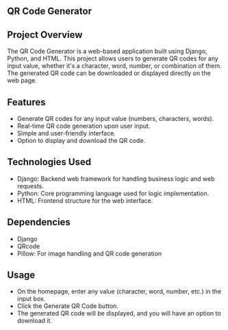 ## **QR Code Generator**
## Project Overview
The QR Code Generator is a web-based application built using Django, Python, and HTML. This project allows users to generate QR codes for any input value, whether it's a character, word, number, or combination of them. The generated QR code can be downloaded or displayed directly on the web page.


## Features
* Generate QR codes for any input value (numbers, characters, words).
* Real-time QR code generation upon user input.
* Simple and user-friendly interface.
* Option to display and download the QR code.


## Technologies Used
* Django: Backend web framework for handling business logic and web requests.
* Python: Core programming language used for logic implementation.
* HTML: Frontend structure for the web interface.

## Dependencies
* Django
* QRcode
* Pillow: For image handling and QR code generation



## Usage
* On the homepage, enter any value (character, word, number, etc.) in the input box.
* Click the Generate QR Code button.
* The generated QR code will be displayed, and you will have an option to download it.
